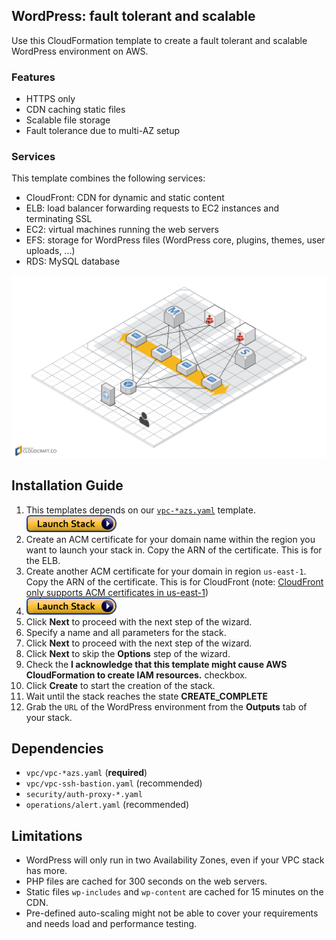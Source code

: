 ## WordPress: fault tolerant and scalable
Use this CloudFormation template to create a fault tolerant and scalable WordPress environment on AWS.

### Features
* HTTPS only
* CDN caching static files
* Scalable file storage
* Fault tolerance due to multi-AZ setup

### Services
This template combines the following services:
* CloudFront: CDN for dynamic and static content
* ELB: load balancer forwarding requests to EC2 instances and terminating SSL
* EC2: virtual machines running the web servers
* EFS: storage for WordPress files (WordPress core, plugins, themes, user uploads, ...)
* RDS: MySQL database

![Architecture](./img/wordpress-ha.png)

## Installation Guide
1. This templates depends on our [`vpc-*azs.yaml`](../vpc/) template. [![Launch Stack](./img/launch-stack.png)](https://console.aws.amazon.com/cloudformation/home#/stacks/new?stackName=vpc-2azs&templateURL=https://s3-eu-west-1.amazonaws.com/widdix-aws-cf-templates-releases-eu-west-1/__VERSION__vpc/vpc-2azs.yaml)
1. Create an ACM certificate for your domain name within the region you want to launch your stack in. Copy the ARN of the certificate. This is for the ELB.
1. Create another ACM certificate for your domain in region `us-east-1`. Copy the ARN of the certificate. This is for CloudFront (note: [CloudFront only supports ACM certificates in us-east-1](https://docs.aws.amazon.com/acm/latest/userguide/acm-services.html))
1. [![Launch Stack](./img/launch-stack.png)](https://console.aws.amazon.com/cloudformation/home#/stacks/new?stackName=wordpress-ha&templateURL=https://s3-eu-west-1.amazonaws.com/widdix-aws-cf-templates-releases-eu-west-1/__VERSION__wordpress/wordpress-ha.yaml)
1. Click **Next** to proceed with the next step of the wizard.
1. Specify a name and all parameters for the stack.
1. Click **Next** to proceed with the next step of the wizard.
1. Click **Next** to skip the **Options** step of the wizard.
1. Check the **I acknowledge that this template might cause AWS CloudFormation to create IAM resources.** checkbox.
1. Click **Create** to start the creation of the stack.
1. Wait until the stack reaches the state **CREATE_COMPLETE**
1. Grab the `URL` of the WordPress environment from the **Outputs** tab of your stack.

## Dependencies
* `vpc/vpc-*azs.yaml` (**required**)
* `vpc/vpc-ssh-bastion.yaml` (recommended)
* `security/auth-proxy-*.yaml`
* `operations/alert.yaml` (recommended)

## Limitations
* WordPress will only run in two Availability Zones, even if your VPC stack has more.
* PHP files are cached for 300 seconds on the web servers.
* Static files `wp-includes` and `wp-content` are cached for 15 minutes on the CDN.
* Pre-defined auto-scaling might not be able to cover your requirements and needs load and performance testing.
